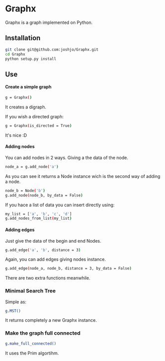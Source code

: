 Graphx
=========

Graphx is a graph implemented on Python. 

Installation
----------

```sh
git clone git@github.com:joshjo/Graphx.git
cd Graphx
python setup.py install
```

Use
----------
#### Create a simple graph
```sh
g = Graphx()
```
It creates a digraph. 

If you wish a directed graph:
```sh
g = Graphx(is_directed = True)
```
It's nice :D

#### Adding nodes
You can add nodes in 2 ways. Giving a the data of the node.
```sh
node_a = g.add_node('a')
```
As you can see it returns a Node instance wich is the second way of adding a node.

```sh
node_b = Node('b')
g.add_node(node_b, by_data = False)
```
If you hace a list of data you can insert directly using:
```sh
my_list = ['a', 'b', 'c', 'd']
g.add_nodes_from_list(my_list)
```

#### Adding edges
Just give the data of the begin and end Nodes.
```sh
g.add_edge('a', 'b', distance = 3)
```
Again, you can add edges giving nodes instance.
```sh
g.add_edge(node_a, node_b, distance = 3, by_data = False)
```

There are two extra functions meanwhile.
### Minimal Search Tree
Simple as:
```sh
g.MST()
```
It returns completely a new Graphx instance.

### Make the graph full connected
```sh
g.make_full_connected()
```
It uses the Prim algortihm.

